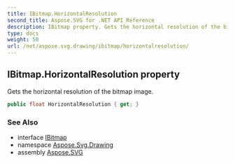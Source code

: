 ```yaml
---
title: IBitmap.HorizontalResolution
second_title: Aspose.SVG for .NET API Reference
description: IBitmap property. Gets the horizontal resolution of the bitmap image
type: docs
weight: 50
url: /net/aspose.svg.drawing/ibitmap/horizontalresolution/
---
```

## IBitmap.HorizontalResolution property

Gets the horizontal resolution of the bitmap image.

```csharp
public float HorizontalResolution { get; }
```

### See Also

* interface [IBitmap](../)
* namespace [Aspose.Svg.Drawing](../../../aspose.svg.drawing/)
* assembly [Aspose.SVG](../../../)

